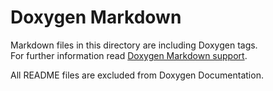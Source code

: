 # Doxygen Markdown


Markdown files in this directory are including Doxygen tags.  
For further information read [Doxygen Markdown support](http://www.stack.nl/~dimitri/doxygen/manual/markdown.html).

All README files are excluded from Doxygen Documentation.